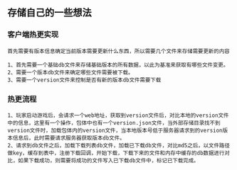## 存储自己的一些想法

### 客户端热更实现

    首先需要有版本信息确定当前版本需要更新什么东西，所以需要几个文件来存储需要更新的内容

    1、首先需要一个基础db文件来存储基础版本的所有数据，以此为基准来获取有哪些文件变更。
    2、需要一个版本db文件来确定哪些文件需要被下载。
    3、需要一个version文件来控制是否有新的版本db文件需要下载

### 热更流程
    1、玩家启动游戏后，会请求一个web地址，获取到version文件后，对比本地的version文件中的信息，这里有一个操作，包体中也有一个version.json文件，当外部存储目录找不到version文件时，加载包体内的version文件，当本地版本号低于服务器请求到的version版本信息后，此时需要请求服务器获取版本db文件。
    2、请求到db文件之后，加载下载列表db文件，加载已下载db文件，对比md5之后，以文件路径做key，缓存到表中，注册下载回调，开始下载，下载下来的文件和内存中缓存的db数据进行对比，如果下载成功，则需要将成功的文件写入已下载db文件中，标记已下载完成。
